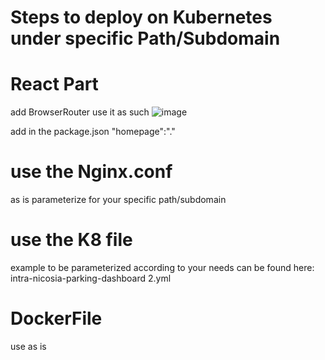 # Steps to deploy on Kubernetes under specific Path/Subdomain

# React Part
add BrowserRouter
use it as such 
![image](https://github.com/Stavrogiannis/trial-repo-malakies/assets/112877493/5914f14c-2c4d-4957-a94f-a293f25d7f94)


add in the package.json
"homepage":"."

# use the Nginx.conf
as is parameterize for your specific path/subdomain

# use the K8 file
example to be parameterized according to your needs can be found here: intra-nicosia-parking-dashboard 2.yml

# DockerFile
use as is



